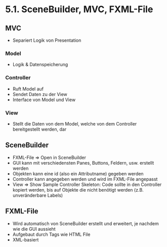 # 5.1. SceneBuilder, MVC, FXML-File

## MVC
* Separiert Logik von Presentation

### Model
* Logik & Datenspeicherung

### Controller
* Ruft Model auf
* Sendet Daten zu der View
* Interface von Model und View

### View
* Stellt die Daten von dem Model, welche von dem Controller bereitgestellt werden, dar

## SceneBuilder
* FXML-File => Open in SceneBuilder
* GUI kann mit verschiedensten Panes, Buttons, Feldern, usw. erstellt werden
* Objekten kann eine id (also ein Attributname) gegeben werden
* Controller kann angegeben werden und wird im FXML-File angepasst
* View => Show Sample Controller Skeleton: Code sollte in den Controller kopiert werden, bis auf Objekte die nicht benötigt werden (z.B. unveränderbare Labels)


## FXML-File
* Wird automatisch von SceneBuilder erstellt und erweitert, je nachdem wie die GUI aussieht
* Aufgebaut durch Tags wie HTML File 
* XML-basiert
